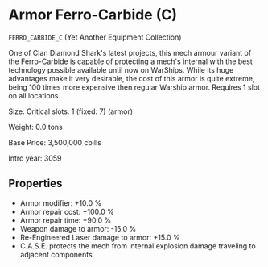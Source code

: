 # Armor Ferro-Carbide (C)

`FERRO_CARBIDE_C` (Yet Another Equipment Collection)

One of Clan Diamond Shark's latest projects, this mech armour variant of the Ferro-Carbide is capable of protecting a mech's internal with the best technology possible available until now on WarShips. While its huge advantages make it very desirable, the cost of this armor is quite extreme, being 100 times more expensive then regular Warship armor. Requires 1 slot on all locations.

Size: Critical slots: 1 (fixed: 7) (armor)

Weight: 0.0 tons

Base Price: 3,500,000 cbills

Intro year: 3059

## Properties
* Armor modifier: +10.0 %
* Armor repair cost: +100.0 %
* Armor repair time: +90.0 %
* Weapon damage to armor: -15.0 %
* Re-Engineered Laser damage to armor: +15.0 %
* C.A.S.E. protects the mech from internal explosion damage traveling to adjacent components

